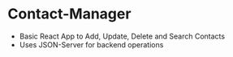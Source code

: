 # Contact-Manager

- Basic React App to Add, Update, Delete and Search Contacts
- Uses JSON-Server for backend operations
